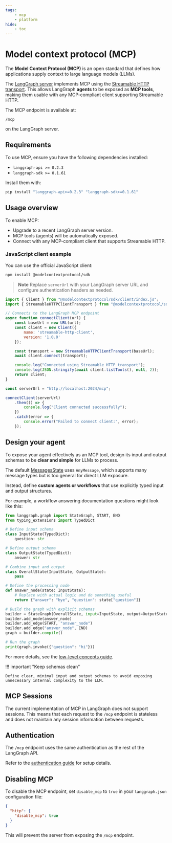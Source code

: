 ```yaml
---
tags:
    - mcp
    - platform
hide:
    - toc
---
```


# Model context protocol (MCP)

The **Model Context Protocol (MCP)** is an open standard that defines how applications supply context to large language models (LLMs).

The [LangGraph server](./langgraph_server.md) implements MCP using the [Streamable HTTP transport](https://spec.modelcontextprotocol.io/specification/2025-03-26/basic/transports/#streamable-http). This allows LangGraph **agents** to be exposed as **MCP tools**, making them usable with any MCP-compliant client supporting Streamable HTTP.

The MCP endpoint is available at:

```
/mcp
```

on the LangGraph server.

## Requirements

To use MCP, ensure you have the following dependencies installed:

- `langgraph-api >= 0.2.3`
- `langgraph-sdk >= 0.1.61`

Install them with:

```bash
pip install "langgraph-api>=0.2.3" "langgraph-sdk>=0.1.61"
```

## Usage overview

To enable MCP:

- Upgrade to a recent LangGraph server version.
- MCP tools (agents) will be automatically exposed.
- Connect with any MCP-compliant client that supports Streamable HTTP.

### JavaScript client example

You can use the official JavaScript client:

```bash
npm install @modelcontextprotocol/sdk
```

> **Note**
> Replace `serverUrl` with your LangGraph server URL and configure authentication headers as needed.

```js
import { Client } from "@modelcontextprotocol/sdk/client/index.js";
import { StreamableHTTPClientTransport } from "@modelcontextprotocol/sdk/client/streamableHttp.js";

// Connects to the LangGraph MCP endpoint
async function connectClient(url) {
    const baseUrl = new URL(url);
    const client = new Client({
        name: 'streamable-http-client',
        version: '1.0.0'
    });

    const transport = new StreamableHTTPClientTransport(baseUrl);
    await client.connect(transport);

    console.log("Connected using Streamable HTTP transport");
    console.log(JSON.stringify(await client.listTools(), null, 2));
    return client;
}

const serverUrl = "http://localhost:2024/mcp";

connectClient(serverUrl)
    .then(() => {
        console.log("Client connected successfully");
    })
    .catch(error => {
        console.error("Failed to connect client:", error);
    });
```

## Design your agent

To expose your agent effectively as an MCP tool, design its input and output schemas to be **clear and simple** for LLMs to process.

The default [MessagesState](./low_level.md#messagesstate) uses `AnyMessage`, which supports many message types but is too general for direct LLM exposure.

Instead, define **custom agents or workflows** that use explicitly typed input and output structures.

For example, a workflow answering documentation questions might look like this:

```python
from langgraph.graph import StateGraph, START, END
from typing_extensions import TypedDict

# Define input schema
class InputState(TypedDict):
    question: str

# Define output schema
class OutputState(TypedDict):
    answer: str

# Combine input and output
class OverallState(InputState, OutputState):
    pass

# Define the processing node
def answer_node(state: InputState):
    # Replace with actual logic and do something useful
    return {"answer": "bye", "question": state["question"]}

# Build the graph with explicit schemas
builder = StateGraph(OverallState, input=InputState, output=OutputState)
builder.add_node(answer_node)
builder.add_edge(START, "answer_node")
builder.add_edge("answer_node", END)
graph = builder.compile()

# Run the graph
print(graph.invoke({"question": "hi"}))
```

For more details, see the [low-level concepts guide](https://langchain-ai.github.io/langgraph/concepts/low_level/#state).

!!! important "Keep schemas clean"

    Define clear, minimal input and output schemas to avoid exposing unnecessary internal complexity to the LLM.

## MCP Sessions 

The current implementation of MCP in LangGraph does not support sessions. This means that each request to the `/mcp` endpoint is stateless and does not maintain any session information between requests.

## Authentication

The `/mcp` endpoint uses the same authentication as the rest of the LangGraph API.

Refer to the [authentication guide](./auth.md) for setup details.

## Disabling MCP

To disable the MCP endpoint, set `disable_mcp` to `true` in your `langgraph.json` configuration file:

```json
{
  "http": {
    "disable_mcp": true
  }
}
```

This will prevent the server from exposing the `/mcp` endpoint.